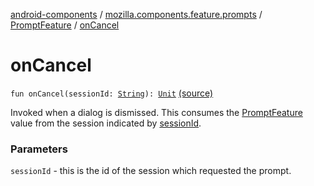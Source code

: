 [android-components](../../index.md) / [mozilla.components.feature.prompts](../index.md) / [PromptFeature](index.md) / [onCancel](./on-cancel.md)

# onCancel

`fun onCancel(sessionId: `[`String`](https://kotlinlang.org/api/latest/jvm/stdlib/kotlin/-string/index.html)`): `[`Unit`](https://kotlinlang.org/api/latest/jvm/stdlib/kotlin/-unit/index.html) [(source)](https://github.com/mozilla-mobile/android-components/blob/master/components/feature/prompts/src/main/java/mozilla/components/feature/prompts/PromptFeature.kt#L215)

Invoked when a dialog is dismissed. This consumes the [PromptFeature](index.md)
value from the session indicated by [sessionId](on-cancel.md#mozilla.components.feature.prompts.PromptFeature$onCancel(kotlin.String)/sessionId).

### Parameters

`sessionId` - this is the id of the session which requested the prompt.